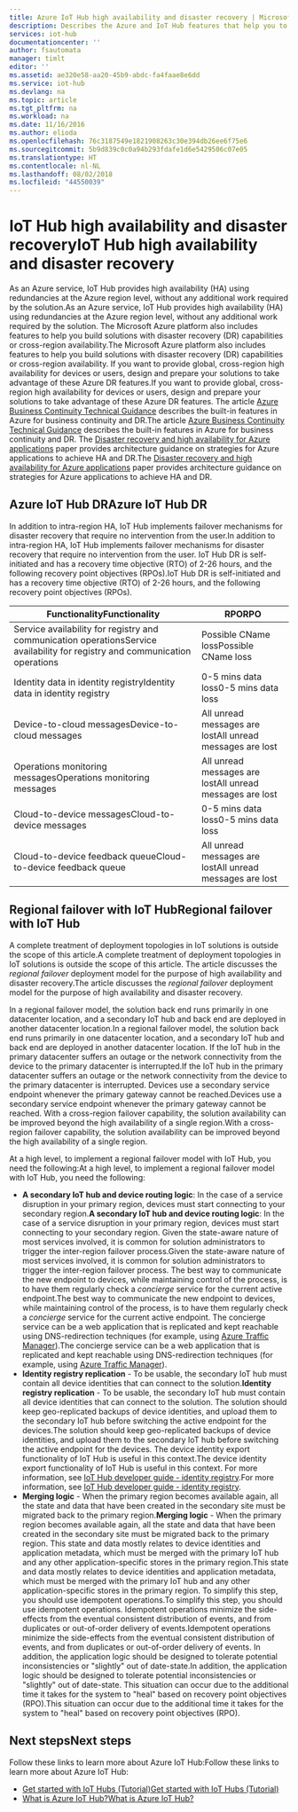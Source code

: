 ```yaml
---
title: Azure IoT Hub high availability and disaster recovery | Microsoft Docs
description: Describes the Azure and IoT Hub features that help you to build highly available Azure IoT solutions with disaster recovery capabilities.
services: iot-hub
documentationcenter: ''
author: fsautomata
manager: timlt
editor: ''
ms.assetid: ae320e58-aa20-45b9-abdc-fa4faae8e6dd
ms.service: iot-hub
ms.devlang: na
ms.topic: article
ms.tgt_pltfrm: na
ms.workload: na
ms.date: 11/16/2016
ms.author: elioda
ms.openlocfilehash: 76c3187549e1821908263c30e394db26ee6f75e6
ms.sourcegitcommit: 5b9d839c0c0a94b293fdafe1d6e5429506c07e05
ms.translationtype: HT
ms.contentlocale: nl-NL
ms.lasthandoff: 08/02/2018
ms.locfileid: "44550039"
---
```

# <a name="iot-hub-high-availability-and-disaster-recovery"></a><span data-ttu-id="3782a-103">IoT Hub high availability and disaster recovery</span><span class="sxs-lookup"><span data-stu-id="3782a-103">IoT Hub high availability and disaster recovery</span></span>
<span data-ttu-id="3782a-104">As an Azure service, IoT Hub provides high availability (HA) using redundancies at the Azure region level, without any additional work required by the solution.</span><span class="sxs-lookup"><span data-stu-id="3782a-104">As an Azure service, IoT Hub provides high availability (HA) using redundancies at the Azure region level, without any additional work required by the solution.</span></span> <span data-ttu-id="3782a-105">The Microsoft Azure platform also includes features to help you build solutions with disaster recovery (DR) capabilities or cross-region availability.</span><span class="sxs-lookup"><span data-stu-id="3782a-105">The Microsoft Azure platform also includes features to help you build solutions with disaster recovery (DR) capabilities or cross-region availability.</span></span> <span data-ttu-id="3782a-106">If you want to provide global, cross-region high availability for devices or users, design and prepare your solutions to take advantage of these Azure DR features.</span><span class="sxs-lookup"><span data-stu-id="3782a-106">If you want to provide global, cross-region high availability for devices or users, design and prepare your solutions to take advantage of these Azure DR features.</span></span> <span data-ttu-id="3782a-107">The article [Azure Business Continuity Technical Guidance](../resiliency/resiliency-technical-guidance.md) describes the built-in features in Azure for business continuity and DR.</span><span class="sxs-lookup"><span data-stu-id="3782a-107">The article [Azure Business Continuity Technical Guidance](../resiliency/resiliency-technical-guidance.md) describes the built-in features in Azure for business continuity and DR.</span></span> <span data-ttu-id="3782a-108">The [Disaster recovery and high availability for Azure applications][Disaster recovery and high availability for Azure applications] paper provides architecture guidance on strategies for Azure applications to achieve HA and DR.</span><span class="sxs-lookup"><span data-stu-id="3782a-108">The [Disaster recovery and high availability for Azure applications][Disaster recovery and high availability for Azure applications] paper provides architecture guidance on strategies for Azure applications to achieve HA and DR.</span></span>

## <a name="azure-iot-hub-dr"></a><span data-ttu-id="3782a-109">Azure IoT Hub DR</span><span class="sxs-lookup"><span data-stu-id="3782a-109">Azure IoT Hub DR</span></span>
<span data-ttu-id="3782a-110">In addition to intra-region HA, IoT Hub implements failover mechanisms for disaster recovery that require no intervention from the user.</span><span class="sxs-lookup"><span data-stu-id="3782a-110">In addition to intra-region HA, IoT Hub implements failover mechanisms for disaster recovery that require no intervention from the user.</span></span> <span data-ttu-id="3782a-111">IoT Hub DR is self-initiated and has a recovery time objective (RTO) of 2-26 hours, and the following recovery point objectives (RPOs).</span><span class="sxs-lookup"><span data-stu-id="3782a-111">IoT Hub DR is self-initiated and has a recovery time objective (RTO) of 2-26 hours, and the following recovery point objectives (RPOs).</span></span>

| <span data-ttu-id="3782a-112">Functionality</span><span class="sxs-lookup"><span data-stu-id="3782a-112">Functionality</span></span> | <span data-ttu-id="3782a-113">RPO</span><span class="sxs-lookup"><span data-stu-id="3782a-113">RPO</span></span> |
| --- | --- |
| <span data-ttu-id="3782a-114">Service availability for registry and communication operations</span><span class="sxs-lookup"><span data-stu-id="3782a-114">Service availability for registry and communication operations</span></span> |<span data-ttu-id="3782a-115">Possible CName loss</span><span class="sxs-lookup"><span data-stu-id="3782a-115">Possible CName loss</span></span> |
| <span data-ttu-id="3782a-116">Identity data in identity registry</span><span class="sxs-lookup"><span data-stu-id="3782a-116">Identity data in identity registry</span></span> |<span data-ttu-id="3782a-117">0-5 mins data loss</span><span class="sxs-lookup"><span data-stu-id="3782a-117">0-5 mins data loss</span></span> |
| <span data-ttu-id="3782a-118">Device-to-cloud messages</span><span class="sxs-lookup"><span data-stu-id="3782a-118">Device-to-cloud messages</span></span> |<span data-ttu-id="3782a-119">All unread messages are lost</span><span class="sxs-lookup"><span data-stu-id="3782a-119">All unread messages are lost</span></span> |
| <span data-ttu-id="3782a-120">Operations monitoring messages</span><span class="sxs-lookup"><span data-stu-id="3782a-120">Operations monitoring messages</span></span> |<span data-ttu-id="3782a-121">All unread messages are lost</span><span class="sxs-lookup"><span data-stu-id="3782a-121">All unread messages are lost</span></span> |
| <span data-ttu-id="3782a-122">Cloud-to-device messages</span><span class="sxs-lookup"><span data-stu-id="3782a-122">Cloud-to-device messages</span></span> |<span data-ttu-id="3782a-123">0-5 mins data loss</span><span class="sxs-lookup"><span data-stu-id="3782a-123">0-5 mins data loss</span></span> |
| <span data-ttu-id="3782a-124">Cloud-to-device feedback queue</span><span class="sxs-lookup"><span data-stu-id="3782a-124">Cloud-to-device feedback queue</span></span> |<span data-ttu-id="3782a-125">All unread messages are lost</span><span class="sxs-lookup"><span data-stu-id="3782a-125">All unread messages are lost</span></span> |

## <a name="regional-failover-with-iot-hub"></a><span data-ttu-id="3782a-126">Regional failover with IoT Hub</span><span class="sxs-lookup"><span data-stu-id="3782a-126">Regional failover with IoT Hub</span></span>
<span data-ttu-id="3782a-127">A complete treatment of deployment topologies in IoT solutions is outside the scope of this article.</span><span class="sxs-lookup"><span data-stu-id="3782a-127">A complete treatment of deployment topologies in IoT solutions is outside the scope of this article.</span></span> <span data-ttu-id="3782a-128">The article discusses the *regional failover* deployment model for the purpose of high availability and disaster recovery.</span><span class="sxs-lookup"><span data-stu-id="3782a-128">The article discusses the *regional failover* deployment model for the purpose of high availability and disaster recovery.</span></span>

<span data-ttu-id="3782a-129">In a regional failover model, the solution back end runs primarily in one datacenter location, and a secondary IoT hub and back end are deployed in another datacenter location.</span><span class="sxs-lookup"><span data-stu-id="3782a-129">In a regional failover model, the solution back end runs primarily in one datacenter location, and a secondary IoT hub and back end are deployed in another datacenter location.</span></span> <span data-ttu-id="3782a-130">If the IoT hub in the primary datacenter suffers an outage or the network connectivity from the device to the primary datacenter is interrupted.</span><span class="sxs-lookup"><span data-stu-id="3782a-130">If the IoT hub in the primary datacenter suffers an outage or the network connectivity from the device to the primary datacenter is interrupted.</span></span> <span data-ttu-id="3782a-131">Devices use a secondary service endpoint whenever the primary gateway cannot be reached.</span><span class="sxs-lookup"><span data-stu-id="3782a-131">Devices use a secondary service endpoint whenever the primary gateway cannot be reached.</span></span> <span data-ttu-id="3782a-132">With a cross-region failover capability, the solution availability can be improved beyond the high availability of a single region.</span><span class="sxs-lookup"><span data-stu-id="3782a-132">With a cross-region failover capability, the solution availability can be improved beyond the high availability of a single region.</span></span>

<span data-ttu-id="3782a-133">At a high level, to implement a regional failover model with IoT Hub, you need the following:</span><span class="sxs-lookup"><span data-stu-id="3782a-133">At a high level, to implement a regional failover model with IoT Hub, you need the following:</span></span>

* <span data-ttu-id="3782a-134">**A secondary IoT hub and device routing logic**: In the case of a service disruption in your primary region, devices must start connecting to your secondary region.</span><span class="sxs-lookup"><span data-stu-id="3782a-134">**A secondary IoT hub and device routing logic**: In the case of a service disruption in your primary region, devices must start connecting to your secondary region.</span></span> <span data-ttu-id="3782a-135">Given the state-aware nature of most services involved, it is common for solution administrators to trigger the inter-region failover process.</span><span class="sxs-lookup"><span data-stu-id="3782a-135">Given the state-aware nature of most services involved, it is common for solution administrators to trigger the inter-region failover process.</span></span> <span data-ttu-id="3782a-136">The best way to communicate the new endpoint to devices, while maintaining control of the process, is to have them regularly check a *concierge* service for the current active endpoint.</span><span class="sxs-lookup"><span data-stu-id="3782a-136">The best way to communicate the new endpoint to devices, while maintaining control of the process, is to have them regularly check a *concierge* service for the current active endpoint.</span></span> <span data-ttu-id="3782a-137">The concierge service can be a web application that is replicated and kept reachable using DNS-redirection techniques (for example, using [Azure Traffic Manager][Azure Traffic Manager]).</span><span class="sxs-lookup"><span data-stu-id="3782a-137">The concierge service can be a web application that is replicated and kept reachable using DNS-redirection techniques (for example, using [Azure Traffic Manager][Azure Traffic Manager]).</span></span>
* <span data-ttu-id="3782a-138">**Identity registry replication** - To be usable, the secondary IoT hub must contain all device identities that can connect to the solution.</span><span class="sxs-lookup"><span data-stu-id="3782a-138">**Identity registry replication** - To be usable, the secondary IoT hub must contain all device identities that can connect to the solution.</span></span> <span data-ttu-id="3782a-139">The solution should keep geo-replicated backups of device identities, and upload them to the secondary IoT hub before switching the active endpoint for the devices.</span><span class="sxs-lookup"><span data-stu-id="3782a-139">The solution should keep geo-replicated backups of device identities, and upload them to the secondary IoT hub before switching the active endpoint for the devices.</span></span> <span data-ttu-id="3782a-140">The device identity export functionality of IoT Hub is useful in this context.</span><span class="sxs-lookup"><span data-stu-id="3782a-140">The device identity export functionality of IoT Hub is useful in this context.</span></span> <span data-ttu-id="3782a-141">For more information, see [IoT Hub developer guide - identity registry][IoT Hub developer guide - identity registry].</span><span class="sxs-lookup"><span data-stu-id="3782a-141">For more information, see [IoT Hub developer guide - identity registry][IoT Hub developer guide - identity registry].</span></span>
* <span data-ttu-id="3782a-142">**Merging logic** - When the primary region becomes available again, all the state and data that have been created in the secondary site must be migrated back to the primary region.</span><span class="sxs-lookup"><span data-stu-id="3782a-142">**Merging logic** - When the primary region becomes available again, all the state and data that have been created in the secondary site must be migrated back to the primary region.</span></span> <span data-ttu-id="3782a-143">This state and data mostly relates to device identities and application metadata, which must be merged with the primary IoT hub and any other application-specific stores in the primary region.</span><span class="sxs-lookup"><span data-stu-id="3782a-143">This state and data mostly relates to device identities and application metadata, which must be merged with the primary IoT hub and any other application-specific stores in the primary region.</span></span> <span data-ttu-id="3782a-144">To simplify this step, you should use idempotent operations.</span><span class="sxs-lookup"><span data-stu-id="3782a-144">To simplify this step, you should use idempotent operations.</span></span> <span data-ttu-id="3782a-145">Idempotent operations minimize the side-effects from the eventual consistent distribution of events, and from duplicates or out-of-order delivery of events.</span><span class="sxs-lookup"><span data-stu-id="3782a-145">Idempotent operations minimize the side-effects from the eventual consistent distribution of events, and from duplicates or out-of-order delivery of events.</span></span> <span data-ttu-id="3782a-146">In addition, the application logic should be designed to tolerate potential inconsistencies or "slightly" out of date-state.</span><span class="sxs-lookup"><span data-stu-id="3782a-146">In addition, the application logic should be designed to tolerate potential inconsistencies or "slightly" out of date-state.</span></span> <span data-ttu-id="3782a-147">This situation can occur due to the additional time it takes for the system to "heal" based on recovery point objectives (RPO).</span><span class="sxs-lookup"><span data-stu-id="3782a-147">This situation can occur due to the additional time it takes for the system to "heal" based on recovery point objectives (RPO).</span></span>

## <a name="next-steps"></a><span data-ttu-id="3782a-148">Next steps</span><span class="sxs-lookup"><span data-stu-id="3782a-148">Next steps</span></span>
<span data-ttu-id="3782a-149">Follow these links to learn more about Azure IoT Hub:</span><span class="sxs-lookup"><span data-stu-id="3782a-149">Follow these links to learn more about Azure IoT Hub:</span></span>

* <span data-ttu-id="3782a-150">[Get started with IoT Hubs (Tutorial)][lnk-get-started]</span><span class="sxs-lookup"><span data-stu-id="3782a-150">[Get started with IoT Hubs (Tutorial)][lnk-get-started]</span></span>
* <span data-ttu-id="3782a-151">[What is Azure IoT Hub?][What is Azure IoT Hub?]</span><span class="sxs-lookup"><span data-stu-id="3782a-151">[What is Azure IoT Hub?][What is Azure IoT Hub?]</span></span>

[Disaster recovery and high availability for Azure applications]: ../resiliency/resiliency-disaster-recovery-high-availability-azure-applications.md
[Azure Business Continuity Technical Guidance]: https://azure.microsoft.com/documentation/articles/resiliency-technical-guidance/
[Azure Traffic Manager]: https://azure.microsoft.com/documentation/services/traffic-manager/
[IoT Hub developer guide - identity registry]: iot-hub-devguide-identity-registry.md

[lnk-get-started]: iot-hub-csharp-csharp-getstarted.md
[What is Azure IoT Hub?]: iot-hub-what-is-iot-hub.md
